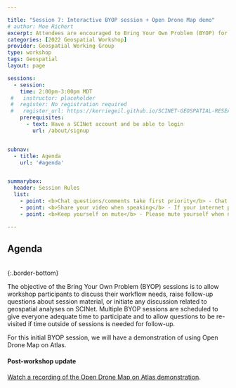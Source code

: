 ```yaml
---

title: "Session 7: Interactive BYOP session + Open Drone Map demo"
# author: Moe Richert
excerpt: Attendees are encouraged to Bring Your Own Problem (BYOP) for discussion and troubleshooting. A demonstation of using Open Drone Map on Atlas will be presented.   
categories: [2022 Geospatial Workshop]  
provider: Geospatial Working Group
type: workshop
tags: Geospatial
layout: page

sessions:
  - session: 
    time: 2:00pm-3:00pm MDT
 #   instructor: placeholder
 #  register: No registration required
 #   register_url: https://kerriegeil.github.io/SCINET-GEOSPATIAL-RESEARCH-WG/
    prerequisites:
      - text: Have a SCINet account and be able to login 
        url: /about/signup


subnav:
  - title: Agenda
    url: '#agenda'


summarybox:
  header: Session Rules
  list:
    - point: <b>Chat questions/comments take first priority</b> - Chat your question/comments either to everyone (preferred) or to the chat moderator (Ryan Lucas) privately to have your question/comment read out loud anonymously. We will answer chat questions first and call on people who have written in the chat before we take questions from raised hands.
    - point: <b>Share your video when speaking</b> - If your internet plan/connectivity allows, please share your video when speaking.
    - point: <b>Keep yourself on mute</b> - Please mute yourself when not speaking.

---
```



## Agenda
<br>
{:.border-bottom}


The objective of the Bring Your Own Problem (BYOP) sessions is to allow workshop participants to discuss their workflow needs, raise follow-up questions about session material, or initiate any discussion related to geospatial analyses on SCINet. Multiple BYOP sessions are scheduled to give everyone adequate time to participate and to allow questions to be re-visited if time outside of sessions is needed for follow-up. 

For this initial BYOP session, we will have a demonstration of using Open Drone Map on Atlas. 

#### Post-workshop update
[Watch a recording of the Open Drone Map on Atlas demonstration](https://web.microsoftstream.com/video/6c6c9efd-2a01-43d0-9736-23670d1e564a).  

<br>
